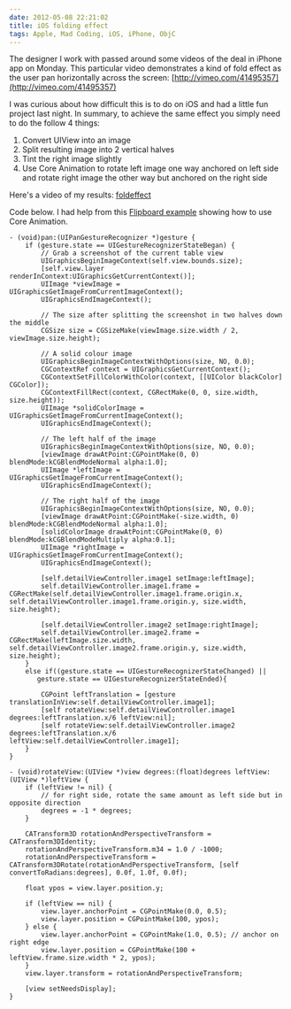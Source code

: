 ```yaml
---
date: 2012-05-08 22:21:02
title: iOS folding effect
tags: Apple, Mad Coding, iOS, iPhone, ObjC
---
```

The designer I work with passed around some videos of the deal in iPhone app on
Monday. This particular video demonstrates a kind of fold effect as the user
pan horizontally across the screen:
[http://vimeo.com/41495357](http://vimeo.com/41495357)

I was curious about how difficult this is to do on iOS and had a little fun
project last night. In summary, to achieve the same effect you simply need to
do the follow 4 things:

1. Convert UIView into an image
1. Split resulting image into 2 vertical halves
1. Tint the right image slightly
1. Use Core Animation to rotate left image one way anchored on left side and
   rotate right image the other way but anchored on the right side

Here's a video of my results: [foldeffect][1]

Code below. I had help from this [Flipboard example][2] showing how to use Core
Animation.

```objc
- (void)pan:(UIPanGestureRecognizer *)gesture {
    if (gesture.state == UIGestureRecognizerStateBegan) {
        // Grab a screenshot of the current table view
        UIGraphicsBeginImageContext(self.view.bounds.size);
        [self.view.layer renderInContext:UIGraphicsGetCurrentContext()];
        UIImage *viewImage = UIGraphicsGetImageFromCurrentImageContext();
        UIGraphicsEndImageContext();

        // The size after splitting the screenshot in two halves down the middle
        CGSize size = CGSizeMake(viewImage.size.width / 2, viewImage.size.height);

        // A solid colour image
        UIGraphicsBeginImageContextWithOptions(size, NO, 0.0);
        CGContextRef context = UIGraphicsGetCurrentContext();
        CGContextSetFillColorWithColor(context, [[UIColor blackColor] CGColor]);
        CGContextFillRect(context, CGRectMake(0, 0, size.width, size.height));
        UIImage *solidColorImage = UIGraphicsGetImageFromCurrentImageContext();
        UIGraphicsEndImageContext();

        // The left half of the image
        UIGraphicsBeginImageContextWithOptions(size, NO, 0.0);
        [viewImage drawAtPoint:CGPointMake(0, 0) blendMode:kCGBlendModeNormal alpha:1.0];
        UIImage *leftImage = UIGraphicsGetImageFromCurrentImageContext();
        UIGraphicsEndImageContext();

        // The right half of the image
        UIGraphicsBeginImageContextWithOptions(size, NO, 0.0);
        [viewImage drawAtPoint:CGPointMake(-size.width, 0) blendMode:kCGBlendModeNormal alpha:1.0];
        [solidColorImage drawAtPoint:CGPointMake(0, 0) blendMode:kCGBlendModeMultiply alpha:0.1];
        UIImage *rightImage = UIGraphicsGetImageFromCurrentImageContext();
        UIGraphicsEndImageContext();

        [self.detailViewController.image1 setImage:leftImage];
        self.detailViewController.image1.frame = CGRectMake(self.detailViewController.image1.frame.origin.x, self.detailViewController.image1.frame.origin.y, size.width, size.height);

        [self.detailViewController.image2 setImage:rightImage];
        self.detailViewController.image2.frame = CGRectMake(leftImage.size.width, self.detailViewController.image2.frame.origin.y, size.width, size.height);
    }
    else if((gesture.state == UIGestureRecognizerStateChanged) ||
       gesture.state == UIGestureRecognizerStateEnded){

        CGPoint leftTranslation = [gesture translationInView:self.detailViewController.image1];
        [self rotateView:self.detailViewController.image1 degrees:leftTranslation.x/6 leftView:nil];
        [self rotateView:self.detailViewController.image2 degrees:leftTranslation.x/6 leftView:self.detailViewController.image1];
    }
}

- (void)rotateView:(UIView *)view degrees:(float)degrees leftView:(UIView *)leftView {
    if (leftView != nil) {
        // for right side, rotate the same amount as left side but in opposite direction
        degrees = -1 * degrees;
    }

    CATransform3D rotationAndPerspectiveTransform = CATransform3DIdentity;
    rotationAndPerspectiveTransform.m34 = 1.0 / -1000;
    rotationAndPerspectiveTransform = CATransform3DRotate(rotationAndPerspectiveTransform, [self convertToRadians:degrees], 0.0f, 1.0f, 0.0f);

    float ypos = view.layer.position.y;

    if (leftView == nil) {
        view.layer.anchorPoint = CGPointMake(0.0, 0.5);
        view.layer.position = CGPointMake(100, ypos);
    } else {
        view.layer.anchorPoint = CGPointMake(1.0, 0.5); // anchor on right edge
        view.layer.position = CGPointMake(100 + leftView.frame.size.width * 2, ypos);
    }
    view.layer.transform = rotationAndPerspectiveTransform;

    [view setNeedsDisplay];
}
```

  [1]: https://imagedatastore.appspot.com/ahBzfmltYWdlZGF0YXN0b3Jlcg0LEgVpbWFnZRjN338M
  [2]: https://github.com/rbreve/Flipboard-3D-Transform-Effect-Example
